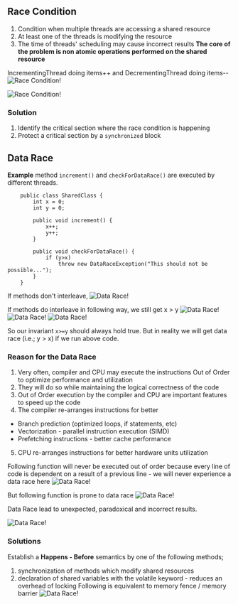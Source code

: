 ## Race Condition
1. Condition when multiple threads are accessing a shared resource
2. At least one of the threads is modifying the resource
3. The time of threads' scheduling may cause incorrect results
**The core of the problem is non atomic operations performed on the shared resource**

IncrementingThread doing items++ and DecrementingThread doing items--
![Race Condition!](images/race1.png)

![Race Condition!](images/race2.png)

### Solution
1. Identify the critical section where the race condition is happening
2. Protect a critical section by a ```synchronized``` block


## Data Race
**Example**
method ```increment()``` and ```checkForDataRace()``` are executed by different threads.
```
    public class SharedClass {
        int x = 0;
        int y = 0;
        
        public void increment() {
            x++;
            y++;
        }
        
        public void checkForDataRace() {
            if (y>x)
                throw new DataRaceException("This should not be possible...");
        }    
    }
```
If methods don't interleave, 
![Data Race!](images/race3.png)

If methods do interleave in following way, we still get x > y
![Data Race!](images/race4.png)
![Data Race!](images/race5.png)
![Data Race!](images/race6.png)

So our invariant ```x>=y``` should always hold true. But in reality we will get data race (i.e.; y > x) if we run above code.

### Reason for the Data Race
1. Very often, compiler and CPU may execute the instructions Out of Order to optimize performance and utilization 
2. They will do so while maintaining the logical correctness of the code
3. Out of Order execution by the compiler and CPU are important features to speed up the code
4. The compiler re-arranges instructions for better
- Branch prediction (optimized loops, if statements, etc)
- Vectorization - parallel instruction execution (SIMD)
- Prefetching instructions - better cache performance
5. CPU re-arranges instructions for better hardware units utilization

Following function will never be executed out of order because every line of code is dependent on a result of a previous line - we will never experience a data race here
![Data Race!](images/race7.png)

But following function is prone to data race
![Data Race!](images/race8.png)

Data Race lead to unexpected, paradoxical and incorrect results. 

![Data Race!](images/race9.png)

### Solutions
Establish a **Happens - Before** semantics by one of the following methods;
1. synchronization of methods which modify shared resources
2. declaration of shared variables with the volatile keyword  - reduces an overhead of locking
Following is equivalent to memory fence / memory barrier
![Data Race!](images/race10.png)
